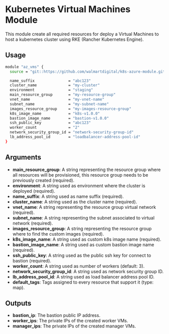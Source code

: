 # Kubernetes Virtual Machines Module

This module create all required resources for deploy a Virtual Machines to host a kubernetes cluster using
RKE (Rancher Kubernetes Engine).

## Usage

```bash
module "az_vms" {
  source = "git::https://github.com/walmartdigital/k8s-azure-module.git?ref=0.1.0"

  name_suffix               = "abc123"
  cluster_name              = "my-cluster"
  environment               = "staging"
  main_resource_group       = "my-resource-group"
  vnet_name                 = "my-vnet-name"
  subnet_name               = "my-subnet-name"
  images_resource_group     = "my-images-resource-group"
  k8s_image_name            = "k8s-v1.0.0"
  bastion_image_name        = "bastion-v1.0.0"
  ssh_public_key            = "abc123"
  worker_count              = "2"
  network_security_group_id = "network-security-group-id"
  lb_address_pool_id        = "loadbalancer-address-pool-id"
}
```

## Arguments

* **main_resource_group**: A string representing the resource group where all resources will be provisioned, this resource group needs to be previously created (required).
* **environment**: A string used as environment where the cluster is deployed (required).
* **name_suffix**: A string used as name suffix (required).
* **cluster_name**: A string used as the cluster name (required).
* **vnet_name**: A string representing the resource group virtual network (required).
* **subnet_name**: A string representing the subnet associated to virtual network (required).
* **images_resource_group**: A string representing the resource group where to find the custom images (required).
* **k8s_image_name**: A string used as custom k8s image name (required).
* **bastion_image_name**: A string used as custom bastion image name (required).
* **ssh_public_key**: A string used as the public ssh key for connect to bastion (required).
* **worker_count**: A string used as number of workers (default: 3).
* **network_security_group_id**: A string used as network security group ID.
* **lb_address_pool_id**: A string used as load balancer address pool ID.
* **default_tags**: Tags assigned to every resource that support it (type: map).

## Outputs

* **bastion_ip**: The bastion public IP address.
* **worker_ips**: The private IPs of the created worker VMs.
* **manager_ips**: The private IPs of the created manager VMs.
